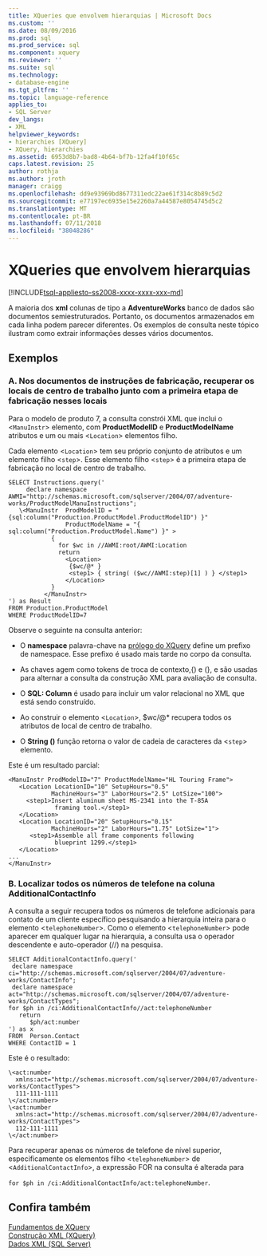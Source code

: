 ```yaml
---
title: XQueries que envolvem hierarquias | Microsoft Docs
ms.custom: ''
ms.date: 08/09/2016
ms.prod: sql
ms.prod_service: sql
ms.component: xquery
ms.reviewer: ''
ms.suite: sql
ms.technology:
- database-engine
ms.tgt_pltfrm: ''
ms.topic: language-reference
applies_to:
- SQL Server
dev_langs:
- XML
helpviewer_keywords:
- hierarchies [XQuery]
- XQuery, hierarchies
ms.assetid: 6953d8b7-bad8-4b64-bf7b-12fa4f10f65c
caps.latest.revision: 25
author: rothja
ms.author: jroth
manager: craigg
ms.openlocfilehash: dd9e93969bd8677311edc22ae61f314c8b89c5d2
ms.sourcegitcommit: e77197ec6935e15e2260a7a44587e8054745d5c2
ms.translationtype: MT
ms.contentlocale: pt-BR
ms.lasthandoff: 07/11/2018
ms.locfileid: "38048286"
---
```

# <a name="xqueries-involving-hierarchy"></a>XQueries que envolvem hierarquias
[!INCLUDE[tsql-appliesto-ss2008-xxxx-xxxx-xxx-md](../includes/tsql-appliesto-ss2008-xxxx-xxxx-xxx-md.md)]

  A maioria dos **xml** colunas de tipo a **AdventureWorks** banco de dados são documentos semiestruturados. Portanto, os documentos armazenados em cada linha podem parecer diferentes. Os exemplos de consulta neste tópico ilustram como extrair informações desses vários documentos.  
  
## <a name="examples"></a>Exemplos  
  
### <a name="a-from-the-manufacturing-instructions-documents-retrieve-work-center-locations-together-with-the-first-manufacturing-step-at-those-locations"></a>A. Nos documentos de instruções de fabricação, recuperar os locais de centro de trabalho junto com a primeira etapa de fabricação nesses locais  
 Para o modelo de produto 7, a consulta constrói XML que inclui o <`ManuInstr`> elemento, com **ProductModelID** e **ProductModelName** atributos e um ou mais <`Location`> elementos filho.  
  
 Cada elemento <`Location`> tem seu próprio conjunto de atributos e um elemento filho <`step`>. Esse elemento filho <`step`> é a primeira etapa de fabricação no local de centro de trabalho.  
  
```  
SELECT Instructions.query('  
     declare namespace AWMI="http://schemas.microsoft.com/sqlserver/2004/07/adventure-works/ProductModelManuInstructions";  
   \<ManuInstr  ProdModelID = "{sql:column("Production.ProductModel.ProductModelID") }"   
                ProductModelName = "{ sql:column("Production.ProductModel.Name") }" >  
            {   
              for $wc in //AWMI:root/AWMI:Location  
              return  
                <Location>  
                 {$wc/@* }  
                 <step1> { string( ($wc//AWMI:step)[1] ) } </step1>  
                </Location>  
            }  
          </ManuInstr>  
') as Result  
FROM Production.ProductModel  
WHERE ProductModelID=7  
```  
  
 Observe o seguinte na consulta anterior:  
  
-   O **namespace** palavra-chave na [prólogo do XQuery](../xquery/modules-and-prologs-xquery-prolog.md) define um prefixo de namespace. Esse prefixo é usado mais tarde no corpo da consulta.  
  
-   As chaves agem como tokens de troca de contexto,{) e (}, e são usadas para alternar a consulta da construção XML para avaliação de consulta.  
  
-   O **SQL: Column** é usado para incluir um valor relacional no XML que está sendo construído.  
  
-   Ao construir o elemento <`Location`>, $wc/@* recupera todos os atributos de local de centro de trabalho.  
  
-   O **String ()** função retorna o valor de cadeia de caracteres da <`step`> elemento.  
  
 Este é um resultado parcial:  
  
```  
<ManuInstr ProdModelID="7" ProductModelName="HL Touring Frame">  
   <Location LocationID="10" SetupHours="0.5"   
            MachineHours="3" LaborHours="2.5" LotSize="100">  
     <step1>Insert aluminum sheet MS-2341 into the T-85A   
             framing tool.</step1>  
   </Location>  
   <Location LocationID="20" SetupHours="0.15"   
            MachineHours="2" LaborHours="1.75" LotSize="1">  
      <step1>Assemble all frame components following   
             blueprint 1299.</step1>  
   </Location>  
...  
</ManuInstr>   
```  
  
### <a name="b-find-all-telephone-numbers-in-the-additionalcontactinfo-column"></a>B. Localizar todos os números de telefone na coluna AdditionalContactInfo  
 A consulta a seguir recupera todos os números de telefone adicionais para contato de um cliente específico pesquisando a hierarquia inteira para o elemento <`telephoneNumber`>. Como o elemento <`telephoneNumber`> pode aparecer em qualquer lugar na hierarquia, a consulta usa o operador descendente e auto-operador (//) na pesquisa.  
  
```  
SELECT AdditionalContactInfo.query('  
 declare namespace ci="http://schemas.microsoft.com/sqlserver/2004/07/adventure-works/ContactInfo";  
 declare namespace act="http://schemas.microsoft.com/sqlserver/2004/07/adventure-works/ContactTypes";  
for $ph in /ci:AdditionalContactInfo//act:telephoneNumber  
   return  
      $ph/act:number  
') as x  
FROM  Person.Contact  
WHERE ContactID = 1  
```  
  
 Este é o resultado:  
  
```  
\<act:number   
  xmlns:act="http://schemas.microsoft.com/sqlserver/2004/07/adventure-works/ContactTypes">  
  111-111-1111  
\</act:number>  
\<act:number   
  xmlns:act="http://schemas.microsoft.com/sqlserver/2004/07/adventure-works/ContactTypes">  
  112-111-1111  
\</act:number>  
```  
  
 Para recuperar apenas os números de telefone de nível superior, especificamente os elementos filho <`telephoneNumber`> de <`AdditionalContactInfo`>, a expressão FOR na consulta é alterada para  
  
 `for $ph in /ci:AdditionalContactInfo/act:telephoneNumber`.  
  
## <a name="see-also"></a>Confira também  
 [Fundamentos de XQuery](../xquery/xquery-basics.md)   
 [Construção XML &#40;XQuery&#41;](../xquery/xml-construction-xquery.md)   
 [Dados XML &#40;SQL Server&#41;](../relational-databases/xml/xml-data-sql-server.md)  
  
  
